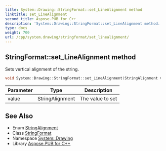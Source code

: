 ```yaml
---
title: System::Drawing::StringFormat::set_LineAlignment method
linktitle: set_LineAlignment
second_title: Aspose.PUB for C++
description: 'System::Drawing::StringFormat::set_LineAlignment method. Sets vertical alignment of the string in C++.'
type: docs
weight: 700
url: /cpp/system.drawing/stringformat/set_linealignment/
---
```

## StringFormat::set_LineAlignment method


Sets vertical alignment of the string.

```cpp
void System::Drawing::StringFormat::set_LineAlignment(StringAlignment value)
```


| Parameter | Type | Description |
| --- | --- | --- |
| value | StringAlignment | The value to set |

## See Also

* Enum [StringAlignment](../../stringalignment/)
* Class [StringFormat](../)
* Namespace [System::Drawing](../../)
* Library [Aspose.PUB for C++](../../../)
